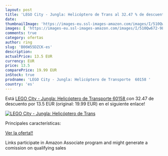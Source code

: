 ```yaml
---
layout: post
title: 'LEGO City - Jungla: Helicóptero de Trans al 32.47 % de descuento'
date: 
thumbnailImage: 'https://images-eu.ssl-images-amazon.com/images/I/510Qw672-9L._SL200_.jpg'
images: [ 'https://images-eu.ssl-images-amazon.com/images/I/510Qw672-9L._SL200_.jpg' ]
comments: true
category: ofertas
author: ring
slug: 'B06W55DZCK-es'
description:
actualPrice: 13.5 EUR
currency: EUR
price: 13.5
comparePrice: 19.99 EUR
inStock: true
prodname: 'LEGO City - Jungla: Helicóptero de Transporte  60158 '
country: 'es'
---
```


Está [LEGO City - Jungla: Helicóptero de Transporte  60158 ](https://www.amazon.es/dp/B06W55DZCK/?tag=tolees-21) con 32.47 de descuento por 13.5 EUR (original: 19.99 EUR) en el siguiente enlace!

[![LEGO City - Jungla: Helicóptero de Trans](https://images-eu.ssl-images-amazon.com/images/I/510Qw672-9L._SL200_.jpg)](https://www.amazon.es/dp/B06W55DZCK/?tag=tolees-21)

Principales características:


[Ver la oferta!!](https://www.amazon.es/dp/B06W55DZCK/?tag=tolees-21)

Links participate in Amazon Associate program and might generate a comission on qualifying sales


